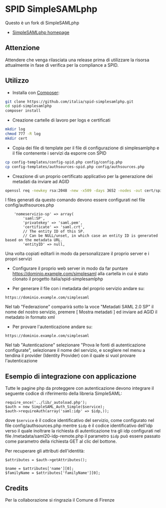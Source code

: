 SPID SimpleSAMLphp
==================
Questo è un fork di SimpleSAMLphp

* [SimpleSAMLphp homepage](https://simplesamlphp.org)



Attenzione
----------

Attendere che venga rilasciata una release prima di utilizzare la risorsa attualmente in fase di verifica per la compliance a SPID.


Utilizzo
--------

* Installa con [Composer](https://getcomposer.org/doc/00-intro.md):

```bash
git clone https://github.com/italia/spid-simplesamlphp.git
cd spid-simplesamlphp
composer install
```

* Creazione cartelle di lavoro per logs e certificati
```bash
mkdir log
chmod 777 -R log
mkdir cert
```

* Copia dei file di template per il file di configurazione di simplesamlphp e il file contenente i servizi da esporre con SPID
```bash
cp config-templates/config-spid.php config/config.php
cp config-templates/authsources-spid.php config/authsources.php
```

* Creazione di un proprio certificato applicativo per la generazione dei metadati da inviare ad AGID
```bash
openssl req -newkey rsa:2048 -new -x509 -days 3652 -nodes -out cert/spid-sp.crt -keyout cert/spid-sp.pem
```
I files generati da questo comando devono essere configurati nel file config/authsources.php

```
    'nomeservizio-sp' => array(
        'saml:SP',
        'privatekey' => 'saml.pem',
        'certificate' => 'saml.crt',
        // The entity ID of this SP.
        // Can be NULL/unset, in which case an entity ID is generated based on the metadata URL.
        'entityID' => null,
```

Una volta copiati editarli in modo da personalizzare il proprio server e i propri servizi

* Configurare il proprio web server in modo da far puntare https://dominio.example.com/simplesaml alla cartella in cui è stato clonato il progetto italia/spid-simplesamlphp


* Per generare il file con i metadata del proprio servizio andare su:
```
https://dominio.example.com/simplesaml
```
Nel tab "Federazione" comparirà sotto la voce "Metadati SAML 2.0 SP" il nome del nostro servizio, premere [ Mostra metadati ] ed inviare ad AGID il metadato in formato xml

* Per provare l'autenticazione andare su:
```
https://dominio.example.com/simplesaml
```
Nel tab "Autenticazione" selezionare "Prova le fonti di autenticazione configurate", selezionare il nome del servizio, e scegliere nel menu a tendina il provider (Identity Provider) con il quale si vuol provare l'autenticazione


Esempio di integrazione con applicazione
----------------------------------------

Tutte le pagine php da proteggere con autenticazione devono integrare il seguente codice di riferimento della libreria SimpleSAML:

```
require_once('../lib/_autoload.php');
$auth = new SimpleSAML_Auth_Simple($service);
$auth->requireAuth(array('saml:idp' => $idp,));
```

dove ```$service``` è il codice identificativo del servizio, come configurato nel file config/authsources.php mentre ```$idp``` è il codice identificativo dell'idp verso il quale inoltrare la richiesta di autenticazione tra gli idp configurati nel file /metadata/saml20-idp-remote.php il parametro ```$idp``` può essere passato come parametro della richiesta GET al clic del bottone.

Per recuperare gli attributi dell'identità:

```
$attributes = $auth->getAttributes();

$name = $attributes['name'][0];
$familyName = $attributes['familyName'][0];
```

Credits
-------

Per la collaborazione si ringrazia il Comune di Firenze

